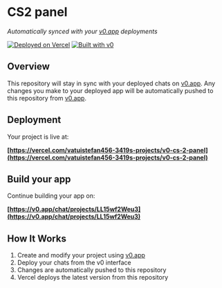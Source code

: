 # CS2 panel

*Automatically synced with your [v0.app](https://v0.app) deployments*

[![Deployed on Vercel](https://img.shields.io/badge/Deployed%20on-Vercel-black?style=for-the-badge&logo=vercel)](https://vercel.com/vatuistefan456-3419s-projects/v0-cs-2-panel)
[![Built with v0](https://img.shields.io/badge/Built%20with-v0.app-black?style=for-the-badge)](https://v0.app/chat/projects/LL15wf2Weu3)

## Overview

This repository will stay in sync with your deployed chats on [v0.app](https://v0.app).
Any changes you make to your deployed app will be automatically pushed to this repository from [v0.app](https://v0.app).

## Deployment

Your project is live at:

**[https://vercel.com/vatuistefan456-3419s-projects/v0-cs-2-panel](https://vercel.com/vatuistefan456-3419s-projects/v0-cs-2-panel)**

## Build your app

Continue building your app on:

**[https://v0.app/chat/projects/LL15wf2Weu3](https://v0.app/chat/projects/LL15wf2Weu3)**

## How It Works

1. Create and modify your project using [v0.app](https://v0.app)
2. Deploy your chats from the v0 interface
3. Changes are automatically pushed to this repository
4. Vercel deploys the latest version from this repository
